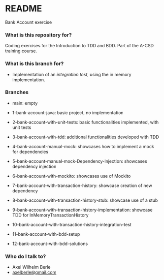 # README #

Bank Account exercise

### What is this repository for? ###

Coding exercises for the Introduction to TDD and BDD.
Part of the A-CSD training course.

### What is this branch for? ###

* Implementation of an *integration test*, using the in memory implementation.

### Branches ###

* main: empty
* 1-bank-account-java: basic project, no implementation
* 2-bank-account-with-unit-tests: basic functionalities implemented, with unit tests
* 3-bank-account-with-tdd: additional functionalities developed with TDD
* 4-bank-account-manual-mock: showcases how to implement a mock for dependencies
* 5-bank-account-manual-mock-Dependency-Injection: showcases dependency injection
* 6-bank-account-with-mockito: showcases use of Mockito
* 7-bank-account-with-transaction-history: showcase creation of new dependency
* 8-bank-account-with-transaction-history-stub: showcase use of a stub
* 9-bank-account-with-transaction-history-implementation: showcase TDD for InMemoryTransactionHistory
* 10-bank-account-with-transaction-history-integration-test

* 11-bank-account-with-bdd-setup
* 12-bank-account-with-bdd-solutions






### Who do I talk to? ###

* Axel Wilhelm Berle
* axelberle@gmail.com



